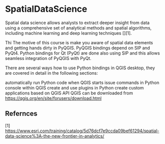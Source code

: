# SpatialDataScience

Spatial data science allows analysts to extract deeper insight from data using a comprehensive set of analytical methods and spatial algorithms, including machine learning and deep learning techniques [][1]. 



Thi The motive of this course is make you aware of spatial data elements and getting hands dirty in PyQGIS. PyQGIS bindings depend on SIP and PyQt4. Python bindings for Qt (PyQt) are done also using SIP and this allows seamless integration of PyQGIS with PyQt.

There are several ways how to use Python bindings in QGIS desktop, they are covered in detail in the following sections:

automatically run Python code when QGIS starts
issue commands in Python console within QGIS
create and use plugins in Python
create custom applications based on QGIS API
QGIS can be downloaded from https://qgis.org/en/site/forusers/download.html


## Refernces
[1] https://www.esri.com/training/catalog/5d76dcf7e9ccda09bef61294/spatial-data-science%3A-the-new-frontier-in-analytics/
